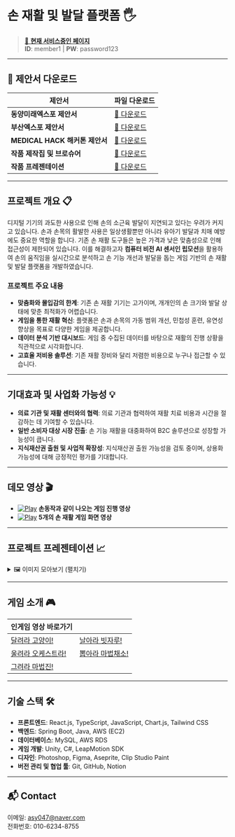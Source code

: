 # 손 재활 및 발달 플랫폼 🖐

> [🔗 **현재 서비스중인 페이지**](http://43.203.0.69:8081/)  
> **ID**: member1 | **PW**: password123

---

## 📑 제안서 다운로드

| 제안서                          | 파일 다운로드 |
|---------------------------------|---------------|
| **동양미래엑스포 제안서**        | [📄 다운로드](https://github.com/user-attachments/files/17699199/240604_2024.EXPO.pdf) |
| **부산엑스포 제안서**            | [📄 다운로드](https://github.com/user-attachments/files/17699160/2024.LINC3.0.pdf) |
| **MEDICAL HACK 해커톤 제안서**  | [📄 다운로드](https://github.com/user-attachments/files/17699185/_MEDICAL.HACK.2024.EL.pdf) |
| **작품 제작집 및 브로슈어**      | [📄 다운로드](https://github.com/user-attachments/files/17699204/2024.EXPO.pdf) |
| **작품 프레젠테이션**            | [📄 다운로드](https://bigfile.mail.naver.com/download?fid=cYnXFAIlbru/FAvwHqujaxtjKogZFAuwKxuwFquqFAvjKxbqKqvZaxula3YmaxFvp6iSKAC0Mobrp6pCpo+SpzMXFxumM6trMquwpg==) |

---

## 프로젝트 개요 📋
디지털 기기의 과도한 사용으로 인해 손의 소근육 발달이 지연되고 있다는 우려가 커지고 있습니다. 손과 손목의 활발한 사용은 일상생활뿐만 아니라 유아기 발달과 치매 예방에도 중요한 역할을 합니다. 기존 손 재활 도구들은 높은 가격과 낮은 맞춤성으로 인해 접근성이 제한되어 있습니다. 이를 해결하고자 **컴퓨터 비전 AI 센서인 립모션**을 활용하여 손의 움직임을 실시간으로 분석하고 손 기능 개선과 발달을 돕는 게임 기반의 손 재활 및 발달 플랫폼을 개발하였습니다.

### 프로젝트 주요 내용
- **맞춤화와 몰입감의 한계**: 기존 손 재활 기기는 고가이며, 개개인의 손 크기와 발달 상태에 맞춘 최적화가 어렵습니다.
- **게임을 통한 재활 혁신**: 플랫폼은 손과 손목의 가동 범위 개선, 민첩성 훈련, 유연성 향상을 목표로 다양한 게임을 제공합니다.
- **데이터 분석 기반 대시보드**: 게임 중 수집된 데이터를 바탕으로 재활의 진행 상황을 직관적으로 시각화합니다.
- **고효율 저비용 솔루션**: 기존 재활 장비와 달리 저렴한 비용으로 누구나 접근할 수 있습니다.

---

## 기대효과 및 사업화 가능성 💡
- **의료 기관 및 재활 센터와의 협력**: 의료 기관과 협력하여 재활 치료 비용과 시간을 절감하는 데 기여할 수 있습니다.
- **일반 소비자 대상 시장 진출**: 손 기능 재활을 대중화하여 B2C 솔루션으로 성장할 가능성이 큽니다.
- **지식재산권 출원 및 사업적 확장성**: 지식재산권 출원 가능성을 검토 중이며, 상용화 가능성에 대해 긍정적인 평가를 기대합니다.

---

## 데모 영상 🎬

- [![Play](https://upload.wikimedia.org/wikipedia/commons/4/42/YouTube_icon_%282013-2017%29.png)](https://youtu.be/Lk9xxMedmyE) **손동작과 같이 나오는 게임 진행 영상**
- [![Play](https://upload.wikimedia.org/wikipedia/commons/4/42/YouTube_icon_%282013-2017%29.png)](https://youtu.be/eUpXLGqR8mU) **5개의 손 재활 게임 화면 영상**

---

## 프로젝트 프레젠테이션 📈

<details>
  <summary>🖼️ 이미지 모아보기 (펼치기)</summary>
  <!-- 첫 번째 행 -->
  <img src="https://github.com/user-attachments/assets/d24e6f60-1bb9-421f-8a3c-1a85ce7ca571" alt="이미지1" style="width: 49%;">
  <img src="https://github.com/user-attachments/assets/02bc0929-52e6-41ce-a83e-28113363b8a6" alt="이미지2" style="width: 49%;">
  <img src="https://github.com/user-attachments/assets/106144a5-4b6d-4f4c-bdb5-534289ac72df" alt="이미지3" style="width: 49%;">
  <img src="https://github.com/user-attachments/assets/dae54b40-036c-4bf2-9b1a-2dd86aa487a5" alt="이미지4" style="width: 49%;">
  <img src="https://github.com/user-attachments/assets/13845ece-69e7-49e4-ba13-5612282b926c" alt="이미지5" style="width: 49%;">
  <img src="https://github.com/user-attachments/assets/915925e1-d7fc-4fc4-8f4e-0bf06d3f946b" alt="이미지6" style="width: 49%;">
  <img src="https://github.com/user-attachments/assets/3560fdcb-8795-452a-ae3d-c5fef95b1b1e" alt="이미지7" style="width: 100%;">

  <img src="https://github.com/user-attachments/assets/9725bebe-74d1-43d7-a424-36c06d16fa01" alt="이미지9" style="width: 49%;">
  <img src="https://github.com/user-attachments/assets/62b26449-c852-4929-838a-7d796c8b0ca0" alt="이미지10" style="width: 49%;">
  <img src="https://github.com/user-attachments/assets/5e55f967-e803-4f69-abea-4d23d9a76664" alt="이미지11" style="width: 49%;">
  <img src="https://github.com/user-attachments/assets/9d85ea05-7fee-479d-ac29-ab9a9834d519" alt="이미지12" style="width: 49%;">
  <img src="https://github.com/user-attachments/assets/437381ae-59b8-4ae3-b562-959f44872c2a" alt="이미지13" style="width: 49%;">
  <img src="https://github.com/user-attachments/assets/ad7b95ec-a74d-4f17-86ef-6f128316775b" alt="이미지14" style="width: 49%;">
  <img src="https://github.com/user-attachments/assets/119f8bbc-f544-4486-9ba9-1f36e8245b54" alt="이미지8" style="width: 49%;">
</details>

---

## 게임 소개 🎮

| 인게임 영상 바로가기           |     |
|--------------------------------|-----|
| [달려라 고양이!](https://youtu.be/eUpXLGqR8mU?t=90)   | [날아라 빗자루!](https://youtu.be/eUpXLGqR8mU?t=12) |
| [울려라 오케스트라!](https://youtu.be/eUpXLGqR8mU?t=132) | [뽑아라 마법채소!](https://youtu.be/eUpXLGqR8mU?t=286) |
| [그려라 마법진!](https://youtu.be/eUpXLGqR8mU?t=192)    |     |

---

## 기술 스택 🛠️

- **프론트엔드**: React.js, TypeScript, JavaScript, Chart.js, Tailwind CSS
- **백엔드**: Spring Boot, Java, AWS (EC2)
- **데이터베이스**: MySQL, AWS RDS
- **게임 개발**: Unity, C#, LeapMotion SDK
- **디자인**: Photoshop, Figma, Aseprite, Clip Studio Paint
- **버전 관리 및 협업 툴**: Git, GitHub, Notion

---

## 📬 Contact

이메일: asy047@naver.com  
전화번호: 010-6234-8755
